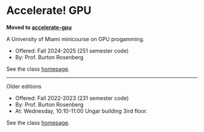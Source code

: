 # Accelerate! GPU


__Moved to [accelerate-gpu](https://github.com/accelerate-gpu/)__

A University of Miami minicourse on GPU progamming. 

- Offered: Fall 2024-2025 (251 semester code)
- By: Prof. Burton Rosenberg

See the class [homepage](https://www.cs.miami.edu/home/burt/learning/csc596.251/).


---
Older editions

- Offered: Fall 2022-2023 (231 semester code)
- By: Prof. Burton Rosenberg
- At: Wednesday, 10:10-11:00 Ungar building 3ird floor.

See the class [homepage](https://www.cs.miami.edu/home/burt/learning/csc596.231/).



